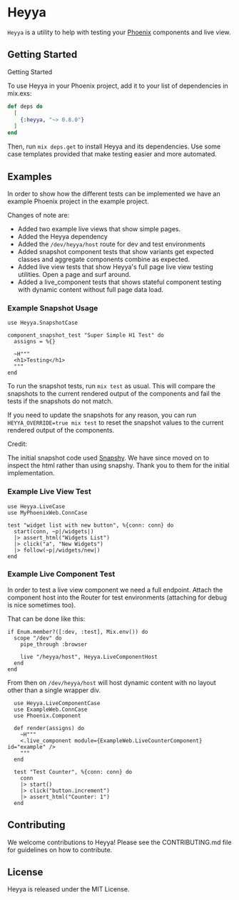 # Heyya

`Heyya` is a utility to help with testing your [Phoenix](https://www.phoenixframework.org/) components and live view.

## Getting Started

Getting Started

To use Heyya in your Phoenix project, add it to your list of dependencies in mix.exs:

```elixir
def deps do
  [
    {:heyya, "~> 0.8.0"}
  ]
end
```

Then, run `mix deps.get` to install Heyya and its dependencies. Use some case templates provided that make testing easier and more automated.

## Examples

In order to show how the different tests can be
implemented we have an example Phoenix project in the example
project.

Changes of note are:

- Added two example live views that show simple pages.
- Added the Heyya dependency
- Added the `/dev/heyya/host` route for dev and test environments
- Added snapshot component tests that show variants get expected classes and aggregate components combine as expected.
- Added live view tests that show Heyya's full page live view testing utilities. Open a page and surf around.
- Added a live_component tests that shows stateful component testing with dynamic content without full page data load.

### Example Snapshot Usage

```
use Heyya.SnapshotCase

component_snapshot_test "Super Simple H1 Test" do
  assigns = %{}

  ~H"""
  <h1>Testing</h1>
  """
end
```

To run the snapshot tests, run `mix test` as usual. This will compare the snapshots to the current rendered output of the components and fail the tests if the snapshots do not match.

If you need to update the snapshots for any reason, you can run `HEYYA_OVERRIDE=true mix test` to reset the snapshot values to the current rendered output of the components.

Credit:

The initial snapshot code used [Snapshy](https://hex.pm/packages/snapshy). We have since moved on to inspect the html rather than using snapshy. Thank you to them for the initial implementation.

### Example Live View Test

```
use Heyya.LiveCase
use MyPhoenixWeb.ConnCase

test "widget list with new button", %{conn: conn} do
  start(conn, ~p|/widgets|)
  |> assert_html("Widgets List")
  |> click("a", "New Widgets")
  |> follow(~p|/widgets/new|)
end
```

### Example Live Component Test
In order to test a live view component we need a full
endpoint. Attach the component host into the Router for test
environments (attaching for debug is nice sometimes too).

That can be done like this:
```
if Enum.member?([:dev, :test], Mix.env()) do
  scope "/dev" do
    pipe_through :browser

    live "/heyya/host", Heyya.LiveComponentHost
  end
end
```

From then on `/dev/heyya/host` will host dynamic content with no layout other than a single wrapper div.


```
  use Heyya.LiveComponentCase
  use ExampleWeb.ConnCase
  use Phoenix.Component

  def render(assigns) do
    ~H"""
    <.live_component module={ExampleWeb.LiveCounterComponent} id="example" />
    """
  end

  test "Test Counter", %{conn: conn} do
    conn
    |> start()
    |> click("button.increment")
    |> assert_html("Counter: 1")
  end
```

## Contributing

We welcome contributions to Heyya! Please see the CONTRIBUTING.md file for guidelines on how to contribute.

## License

Heyya is released under the MIT License.
